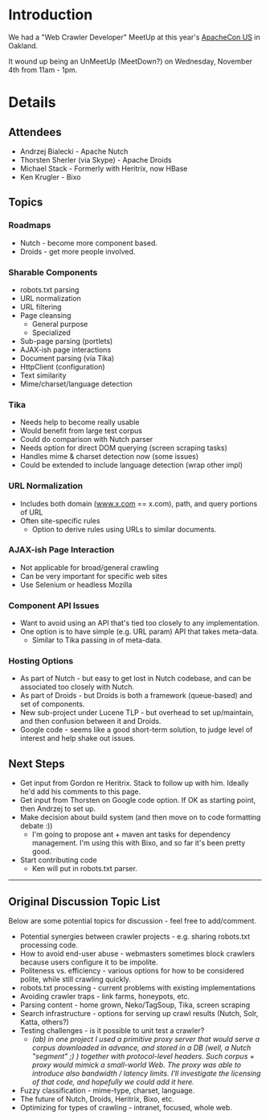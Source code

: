 # Introduction #

We had a "Web Crawler Developer" MeetUp at this year's [ApacheCon US](http://www.us.apachecon.com/c/acus2009/) in Oakland.

It wound up being an UnMeetUp (MeetDown?) on Wednesday, November 4th from 11am - 1pm.

# Details #

## Attendees ##

  * Andrzej Bialecki - Apache Nutch
  * Thorsten Sherler (via Skype) - Apache Droids
  * Michael Stack - Formerly with Heritrix, now HBase
  * Ken Krugler - Bixo

## Topics ##

### Roadmaps ###

  * Nutch - become more component based.
  * Droids - get more people involved.

### Sharable Components ###

  * robots.txt parsing
  * URL normalization
  * URL filtering
  * Page cleansing
    * General purpose
    * Specialized
  * Sub-page parsing (portlets)
  * AJAX-ish page interactions
  * Document parsing (via Tika)
  * HttpClient (configuration)
  * Text similarity
  * Mime/charset/language detection

### Tika ###

  * Needs help to become really usable
  * Would benefit from large test corpus
  * Could do comparison with Nutch parser
  * Needs option for direct DOM querying (screen scraping tasks)
  * Handles mime & charset detection now (some issues)
  * Could be extended to include language detection (wrap other impl)

### URL Normalization ###

  * Includes both domain (www.x.com == x.com), path, and query portions of URL
  * Often site-specific rules
    * Option to derive rules using URLs to similar documents.

### AJAX-ish Page Interaction ###

  * Not applicable for broad/general crawling
  * Can be very important for specific web sites
  * Use Selenium or headless Mozilla

### Component API Issues ###

  * Want to avoid using an API that's tied too closely to any implementation.
  * One option is to have simple (e.g. URL param) API that takes meta-data.
    * Similar to Tika passing in of meta-data.

### Hosting Options ###

  * As part of Nutch - but easy to get lost in Nutch codebase, and can be associated too closely with Nutch.
  * As part of Droids - but Droids is both a framework (queue-based) and set of components.
  * New sub-project under Lucene TLP - but overhead to set up/maintain, and then confusion between it and Droids.
  * Google code - seems like a good short-term solution, to judge level of interest and help shake out issues.

## Next Steps ##

  * Get input from Gordon re Heritrix. Stack to follow up with him. Ideally he'd add his comments to this page.
  * Get input from Thorsten on Google code option. If OK as starting point, then Andrzej to set up.
  * Make decision about build system (and then move on to code formatting debate :))
    * I'm going to propose ant + maven ant tasks for dependency management. I'm using this with Bixo, and so far it's been pretty good.
  * Start contributing code
    * Ken will put in robots.txt parser.


---


## Original Discussion Topic List ##

Below are some potential topics for discussion - feel free to add/comment.

  * Potential synergies between crawler projects - e.g. sharing robots.txt processing code.
  * How to avoid end-user abuse - webmasters sometimes block crawlers because users configure it to be impolite.
  * Politeness vs. efficiency - various options for how to be considered polite, while still crawling quickly.
  * robots.txt processing - current problems with existing implementations
  * Avoiding crawler traps - link farms, honeypots, etc.
  * Parsing content - home grown, Neko/TagSoup, Tika, screen scraping
  * Search infrastructure - options for serving up crawl results (Nutch, Solr, Katta, others?)
  * Testing challenges - is it possible to unit test a crawler?
    * _(ab) in one project I used a primitive proxy server that would serve a corpus downloaded in advance, and stored in a DB (well, a Nutch "segment" ;) ) together with protocol-level headers. Such corpus + proxy would mimick a small-world Web. The proxy was able to introduce also bandwidth / latency limits. I'll investigate the licensing of that code, and hopefully we could add it here._
  * Fuzzy classification - mime-type, charset, language.
  * The future of Nutch, Droids, Heritrix, Bixo, etc.
  * Optimizing for types of crawling - intranet, focused, whole web.